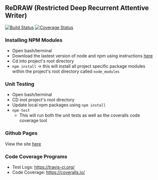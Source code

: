 ## ReDRAW (Restricted Deep Recurrent Attentive Writer)

[![Build Status](https://travis-ci.org/RedrawTeam/redraw.svg?branch=master)](https://travis-ci.org/RedrawTeam/redraw)
[![Coverage Status](https://coveralls.io/repos/github/RedrawTeam/redraw/badge.svg?branch=master)](https://coveralls.io/github/RedrawTeam/redraw?branch=master)

### Installing NPM Modules
 - Open bash/terminal
 - Download the lastest version of node and npm using instructions [here](https://docs.npmjs.com/getting-started/installing-node)
 - Cd into project's root directory
 - `npm install` -> this will install all project specific package modules within the project's root directory called `node_modules`

### Unit Testing
 - Open bash/terminal
 - CD inot project's root directory
 - Update local npm packages using `npm install`
 - `npm test`
    * This will run both the unit tests as well as the coveralls code coverage tool

### Github Pages
View the site [here](https://redrawteam.github.io/redraw/)

### Code Coverage Programs
 - Test Logs: https://travis-ci.org/
 - Code Coverage: https://coveralls.io/
